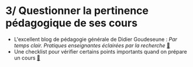 # 3/ Questionner la pertinence pédagogique de ses cours

* L'excellent blog de pédagogie générale de Didier Goudeseune : _Par temps clair. Pratiques enseignantes éclairées par la recherche_ [🔗](https://par-temps-clair.blogspot.com/)
* Une checklist pour vérifier certains points importants quand on prépare un cours [🔗](https://eyssette.github.io/ressources-generales-enseignement-philosophie/checklist)
